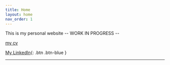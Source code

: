 ```yaml
---
title: Home
layout: home
nav_order: 1
---
```





This is my personal website -- WORK IN PROGRESS --

[my cv](/my_cv.html)




[My LinkedIn](https://www.linkedin.com/in/edoardo-camerinelli/){: .btn .btn-blue }



----
